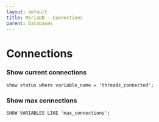 ```yaml
---
layout: default
title: MariaDB - Connections
parent: Databases
---
```


# Connections

### Show current connections

```show status where variable_name = 'threads_connected';```

### Show max connections

```SHOW VARIABLES LIKE 'max_connections';```
